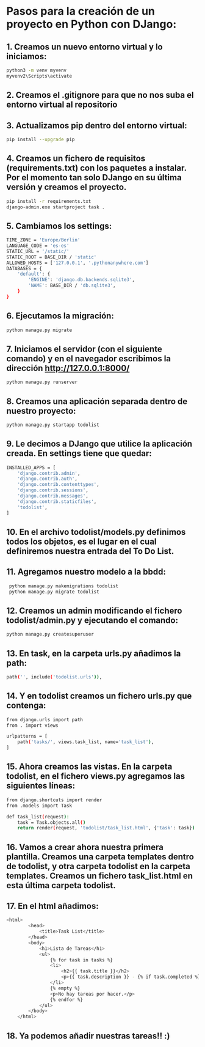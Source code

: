 # Pasos para la creación de un proyecto en Python con DJango:

## 1. Creamos un nuevo entorno virtual y lo iniciamos:
```bash
python3 -m venv myvenv
myvenv2\Scripts\activate
```
## 2. Creamos el .gitignore para que no nos suba el entorno virtual al repositorio
## 3. Actualizamos pip dentro del entorno virtual:
```bash
pip install --upgrade pip
```
## 4. Creamos un fichero de requisitos (requirements.txt) con los paquetes a instalar. Por el momento tan solo DJango en su última versión y creamos el proyecto.
```bash
pip install -r requirements.txt
django-admin.exe startproject task .
```
## 5. Cambiamos los settings:
```bash
TIME_ZONE = 'Europe/Berlin'
LANGUAGE_CODE = 'es-es'
STATIC_URL = '/static/'
STATIC_ROOT = BASE_DIR / 'static'
ALLOWED_HOSTS = ['127.0.0.1', '.pythonanywhere.com']
DATABASES = {
    'default': {
        'ENGINE': 'django.db.backends.sqlite3',
        'NAME': BASE_DIR / 'db.sqlite3',
    }
}
```
## 6. Ejecutamos la migración:
```bash
python manage.py migrate
```
## 7. Iniciamos el servidor (con el siguiente comando) y en el navegador escribimos la dirección http://127.0.0.1:8000/
```bash
python manage.py runserver
```
## 8. Creamos una aplicación separada dentro de nuestro proyecto:
```bash
python manage.py startapp todolist
```
## 9. Le decimos a DJango que utilice la aplicación creada. En settings tiene que quedar:
```bash
INSTALLED_APPS = [
    'django.contrib.admin',
    'django.contrib.auth',
    'django.contrib.contenttypes',
    'django.contrib.sessions',
    'django.contrib.messages',
    'django.contrib.staticfiles',
    'todolist',
]
```
## 10. En el archivo todolist/models.py definimos todos los objetos, es el lugar en el cual definiremos nuestra entrada del To Do List.
## 11. Agregamos nuestro modelo a la bbdd:
```bash
 python manage.py makemigrations todolist
 python manage.py migrate todolist
```
## 12. Creamos un admin modificando el fichero todolist/admin.py y ejecutando el comando:
```bash
python manage.py createsuperuser
```
## 13. En task, en la carpeta urls.py añadimos la path:
```bash
path('', include('todolist.urls')),
```
## 14. Y en todolist creamos un fichero urls.py que contenga:
```bash
from django.urls import path
from . import views

urlpatterns = [
    path('tasks/', views.task_list, name='task_list'),
]
```
## 15. Ahora creamos las vistas. En la carpeta todolist, en el fichero views.py agregamos las siguientes líneas:
```bash
from django.shortcuts import render
from .models import Task 

def task_list(request):
    task = Task.objects.all()
    return render(request, 'todolist/task_list.html', {'task': task})
```
## 16. Vamos a crear ahora nuestra primera plantilla. Creamos una carpeta templates dentro de todolist, y otra carpeta todolist en la carpeta templates. Creamos un fichero task_list.html en esta última carpeta todolist.
## 17. En el html añadimos:
```bash
<html>
        <head>
            <title>Task List</title>
        </head>
        <body>
            <h1>Lista de Tareas</h1>
            <ul>
                {% for task in tasks %}
                <li>
                    <h2>{{ task.title }}</h2>
                    <p>{{ task.description }} - {% if task.completed %} Sí {% else %} No {% endif %}</p>
                </li>
                {% empty %}
                <p>No hay tareas por hacer.</p>
                {% endfor %}
            </ul>
        </body>
    </html>
```
## 18. Ya podemos añadir nuestras tareas!! :)
